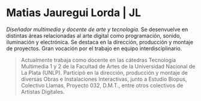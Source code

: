 # Matias Jauregui Lorda | JL

*Diseñador multimedia y docente de arte y tecnología.* Se desenvuelve en distintas áreas relacionadas al arte digital como programación, sonido, iluminación y electrónica. Se destaca en la dirección, producción y montaje de proyectos. Gran vocación por el trabajo en equipo interdisciplinario.

> Actualmente trabaja como docente en las cátedras Tecnología Multimedia 1 y 2 de la Facultad de Artes de la Universidad Nacional de La Plata (UNLP). Participó en la dirección, producción y montaje de diversas Obras e Instalaciones Interactivas, junto a Estudio Biopus, Colectivo Llamas, Proyecto 032, D.M.T., entre otros colectivos de Artistas Digitales.
